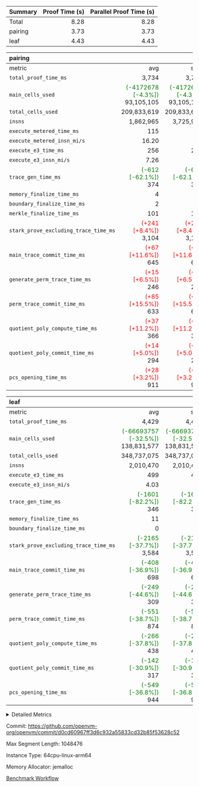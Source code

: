 | Summary | Proof Time (s) | Parallel Proof Time (s) |
|:---|---:|---:|
| Total |  8.28 |  8.28 |
| pairing |  3.73 |  3.73 |
| leaf |  4.43 |  4.43 |


| pairing |||||
|:---|---:|---:|---:|---:|
|metric|avg|sum|max|min|
| `total_proof_time_ms ` |  3,734 |  3,734 |  3,734 |  3,734 |
| `main_cells_used     ` | <span style='color: green'>(-4172678 [-4.3%])</span> 93,105,105 | <span style='color: green'>(-4172678 [-4.3%])</span> 93,105,105 | <span style='color: green'>(-4172678 [-4.3%])</span> 93,105,105 | <span style='color: green'>(-4172678 [-4.3%])</span> 93,105,105 |
| `total_cells_used    ` |  209,833,619 |  209,833,619 |  209,833,619 |  209,833,619 |
| `insns               ` |  1,862,965 |  3,725,930 |  1,862,965 |  1,862,965 |
| `execute_metered_time_ms` |  115 | -          | -          | -          |
| `execute_metered_insn_mi/s` |  16.20 | -          |  16.20 |  16.20 |
| `execute_e3_time_ms  ` |  256 |  256 |  256 |  256 |
| `execute_e3_insn_mi/s` |  7.26 | -          |  7.26 |  7.26 |
| `trace_gen_time_ms   ` | <span style='color: green'>(-612 [-62.1%])</span> 374 | <span style='color: green'>(-612 [-62.1%])</span> 374 | <span style='color: green'>(-612 [-62.1%])</span> 374 | <span style='color: green'>(-612 [-62.1%])</span> 374 |
| `memory_finalize_time_ms` |  4 |  4 |  4 |  4 |
| `boundary_finalize_time_ms` |  2 |  2 |  2 |  2 |
| `merkle_finalize_time_ms` |  101 |  101 |  101 |  101 |
| `stark_prove_excluding_trace_time_ms` | <span style='color: red'>(+241 [+8.4%])</span> 3,104 | <span style='color: red'>(+241 [+8.4%])</span> 3,104 | <span style='color: red'>(+241 [+8.4%])</span> 3,104 | <span style='color: red'>(+241 [+8.4%])</span> 3,104 |
| `main_trace_commit_time_ms` | <span style='color: red'>(+67 [+11.6%])</span> 645 | <span style='color: red'>(+67 [+11.6%])</span> 645 | <span style='color: red'>(+67 [+11.6%])</span> 645 | <span style='color: red'>(+67 [+11.6%])</span> 645 |
| `generate_perm_trace_time_ms` | <span style='color: red'>(+15 [+6.5%])</span> 246 | <span style='color: red'>(+15 [+6.5%])</span> 246 | <span style='color: red'>(+15 [+6.5%])</span> 246 | <span style='color: red'>(+15 [+6.5%])</span> 246 |
| `perm_trace_commit_time_ms` | <span style='color: red'>(+85 [+15.5%])</span> 633 | <span style='color: red'>(+85 [+15.5%])</span> 633 | <span style='color: red'>(+85 [+15.5%])</span> 633 | <span style='color: red'>(+85 [+15.5%])</span> 633 |
| `quotient_poly_compute_time_ms` | <span style='color: red'>(+37 [+11.2%])</span> 366 | <span style='color: red'>(+37 [+11.2%])</span> 366 | <span style='color: red'>(+37 [+11.2%])</span> 366 | <span style='color: red'>(+37 [+11.2%])</span> 366 |
| `quotient_poly_commit_time_ms` | <span style='color: red'>(+14 [+5.0%])</span> 294 | <span style='color: red'>(+14 [+5.0%])</span> 294 | <span style='color: red'>(+14 [+5.0%])</span> 294 | <span style='color: red'>(+14 [+5.0%])</span> 294 |
| `pcs_opening_time_ms ` | <span style='color: red'>(+28 [+3.2%])</span> 911 | <span style='color: red'>(+28 [+3.2%])</span> 911 | <span style='color: red'>(+28 [+3.2%])</span> 911 | <span style='color: red'>(+28 [+3.2%])</span> 911 |

| leaf |||||
|:---|---:|---:|---:|---:|
|metric|avg|sum|max|min|
| `total_proof_time_ms ` |  4,429 |  4,429 |  4,429 |  4,429 |
| `main_cells_used     ` | <span style='color: green'>(-66693757 [-32.5%])</span> 138,831,577 | <span style='color: green'>(-66693757 [-32.5%])</span> 138,831,577 | <span style='color: green'>(-66693757 [-32.5%])</span> 138,831,577 | <span style='color: green'>(-66693757 [-32.5%])</span> 138,831,577 |
| `total_cells_used    ` |  348,737,075 |  348,737,075 |  348,737,075 |  348,737,075 |
| `insns               ` |  2,010,470 |  2,010,470 |  2,010,470 |  2,010,470 |
| `execute_e3_time_ms  ` |  499 |  499 |  499 |  499 |
| `execute_e3_insn_mi/s` |  4.03 | -          |  4.03 |  4.03 |
| `trace_gen_time_ms   ` | <span style='color: green'>(-1601 [-82.2%])</span> 346 | <span style='color: green'>(-1601 [-82.2%])</span> 346 | <span style='color: green'>(-1601 [-82.2%])</span> 346 | <span style='color: green'>(-1601 [-82.2%])</span> 346 |
| `memory_finalize_time_ms` |  11 |  11 |  11 |  11 |
| `boundary_finalize_time_ms` |  0 |  0 |  0 |  0 |
| `stark_prove_excluding_trace_time_ms` | <span style='color: green'>(-2165 [-37.7%])</span> 3,584 | <span style='color: green'>(-2165 [-37.7%])</span> 3,584 | <span style='color: green'>(-2165 [-37.7%])</span> 3,584 | <span style='color: green'>(-2165 [-37.7%])</span> 3,584 |
| `main_trace_commit_time_ms` | <span style='color: green'>(-408 [-36.9%])</span> 698 | <span style='color: green'>(-408 [-36.9%])</span> 698 | <span style='color: green'>(-408 [-36.9%])</span> 698 | <span style='color: green'>(-408 [-36.9%])</span> 698 |
| `generate_perm_trace_time_ms` | <span style='color: green'>(-249 [-44.6%])</span> 309 | <span style='color: green'>(-249 [-44.6%])</span> 309 | <span style='color: green'>(-249 [-44.6%])</span> 309 | <span style='color: green'>(-249 [-44.6%])</span> 309 |
| `perm_trace_commit_time_ms` | <span style='color: green'>(-551 [-38.7%])</span> 874 | <span style='color: green'>(-551 [-38.7%])</span> 874 | <span style='color: green'>(-551 [-38.7%])</span> 874 | <span style='color: green'>(-551 [-38.7%])</span> 874 |
| `quotient_poly_compute_time_ms` | <span style='color: green'>(-266 [-37.8%])</span> 438 | <span style='color: green'>(-266 [-37.8%])</span> 438 | <span style='color: green'>(-266 [-37.8%])</span> 438 | <span style='color: green'>(-266 [-37.8%])</span> 438 |
| `quotient_poly_commit_time_ms` | <span style='color: green'>(-142 [-30.9%])</span> 317 | <span style='color: green'>(-142 [-30.9%])</span> 317 | <span style='color: green'>(-142 [-30.9%])</span> 317 | <span style='color: green'>(-142 [-30.9%])</span> 317 |
| `pcs_opening_time_ms ` | <span style='color: green'>(-549 [-36.8%])</span> 944 | <span style='color: green'>(-549 [-36.8%])</span> 944 | <span style='color: green'>(-549 [-36.8%])</span> 944 | <span style='color: green'>(-549 [-36.8%])</span> 944 |



<details>
<summary>Detailed Metrics</summary>

|  | keygen_time_ms | commit_exe_time_ms | app proof_time_ms | agg_layer_time_ms |
| --- | --- | --- | --- |
|  | 50 | 9 | 4,150 | 5,540 | 

| group | single_leaf_agg_time_ms | prove_segment_time_ms | num_children | memory_to_vec_partition_time_ms | insns | fri.log_blowup | execute_metered_time_ms | execute_metered_insn_mi/s | compute_user_public_values_proof_time_ms |
| --- | --- | --- | --- | --- | --- | --- | --- | --- | --- |
| leaf | 5,539 |  | 1 |  |  | 1 |  |  |  | 
| pairing |  | 3,989 |  | 6 | 1,862,965 | 1 | 115 | 16.20 | 38 | 

| group | air_name | quotient_deg | interactions | constraints |
| --- | --- | --- | --- | --- |
| leaf | AccessAdapterAir<2> | 2 | 5 | 12 | 
| leaf | AccessAdapterAir<4> | 2 | 5 | 12 | 
| leaf | AccessAdapterAir<8> | 2 | 5 | 12 | 
| leaf | FriReducedOpeningAir | 2 | 39 | 71 | 
| leaf | JalRangeCheckAir | 2 | 9 | 14 | 
| leaf | NativePoseidon2Air<BabyBearParameters>, 1> | 2 | 136 | 572 | 
| leaf | PhantomAir | 2 | 3 | 5 | 
| leaf | ProgramAir | 1 | 1 | 4 | 
| leaf | VariableRangeCheckerAir | 1 | 1 | 4 | 
| leaf | VmAirWrapper<AluNativeAdapterAir, FieldArithmeticCoreAir> | 2 | 15 | 27 | 
| leaf | VmAirWrapper<BranchNativeAdapterAir, BranchEqualCoreAir<1> | 2 | 11 | 25 | 
| leaf | VmAirWrapper<NativeAdapterAir<2, 0>, PublicValuesCoreAir> | 2 | 11 | 30 | 
| leaf | VmAirWrapper<NativeLoadStoreAdapterAir<1>, NativeLoadStoreCoreAir<1> | 2 | 15 | 20 | 
| leaf | VmAirWrapper<NativeLoadStoreAdapterAir<4>, NativeLoadStoreCoreAir<4> | 2 | 15 | 20 | 
| leaf | VmAirWrapper<NativeVectorizedAdapterAir<4>, FieldExtensionCoreAir> | 2 | 15 | 27 | 
| leaf | VmConnectorAir | 2 | 5 | 11 | 
| leaf | VolatileBoundaryAir | 2 | 7 | 19 | 
| pairing | AccessAdapterAir<16> | 2 | 5 | 12 | 
| pairing | AccessAdapterAir<2> | 2 | 5 | 12 | 
| pairing | AccessAdapterAir<32> | 2 | 5 | 12 | 
| pairing | AccessAdapterAir<4> | 2 | 5 | 12 | 
| pairing | AccessAdapterAir<8> | 2 | 5 | 12 | 
| pairing | BitwiseOperationLookupAir<8> | 2 | 2 | 4 | 
| pairing | MemoryMerkleAir<8> | 2 | 4 | 39 | 
| pairing | PersistentBoundaryAir<8> | 2 | 3 | 7 | 
| pairing | PhantomAir | 2 | 3 | 5 | 
| pairing | Poseidon2PeripheryAir<BabyBearParameters>, 1> | 2 | 1 | 286 | 
| pairing | ProgramAir | 1 | 1 | 4 | 
| pairing | RangeTupleCheckerAir<2> | 1 | 1 | 4 | 
| pairing | Rv32HintStoreAir | 2 | 18 | 28 | 
| pairing | VariableRangeCheckerAir | 1 | 1 | 4 | 
| pairing | VmAirWrapper<Rv32BaseAluAdapterAir, BaseAluCoreAir<4, 8> | 2 | 20 | 37 | 
| pairing | VmAirWrapper<Rv32BaseAluAdapterAir, LessThanCoreAir<4, 8> | 2 | 18 | 40 | 
| pairing | VmAirWrapper<Rv32BaseAluAdapterAir, ShiftCoreAir<4, 8> | 2 | 24 | 91 | 
| pairing | VmAirWrapper<Rv32BranchAdapterAir, BranchEqualCoreAir<4> | 2 | 11 | 20 | 
| pairing | VmAirWrapper<Rv32BranchAdapterAir, BranchLessThanCoreAir<4, 8> | 2 | 13 | 35 | 
| pairing | VmAirWrapper<Rv32CondRdWriteAdapterAir, Rv32JalLuiCoreAir> | 2 | 10 | 18 | 
| pairing | VmAirWrapper<Rv32IsEqualModAdapterAir<2, 1, 32, 32>, ModularIsEqualCoreAir<32, 4, 8> | 2 | 25 | 225 | 
| pairing | VmAirWrapper<Rv32JalrAdapterAir, Rv32JalrCoreAir> | 2 | 16 | 20 | 
| pairing | VmAirWrapper<Rv32LoadStoreAdapterAir, LoadSignExtendCoreAir<4, 8> | 2 | 18 | 33 | 
| pairing | VmAirWrapper<Rv32LoadStoreAdapterAir, LoadStoreCoreAir<4> | 2 | 17 | 40 | 
| pairing | VmAirWrapper<Rv32MultAdapterAir, DivRemCoreAir<4, 8> | 2 | 25 | 84 | 
| pairing | VmAirWrapper<Rv32MultAdapterAir, MulHCoreAir<4, 8> | 2 | 24 | 31 | 
| pairing | VmAirWrapper<Rv32MultAdapterAir, MultiplicationCoreAir<4, 8> | 2 | 19 | 19 | 
| pairing | VmAirWrapper<Rv32RdWriteAdapterAir, Rv32AuipcCoreAir> | 2 | 12 | 14 | 
| pairing | VmAirWrapper<Rv32VecHeapAdapterAir<1, 2, 2, 32, 32>, FieldExpressionCoreAir> | 2 | 415 | 480 | 
| pairing | VmAirWrapper<Rv32VecHeapAdapterAir<2, 1, 1, 32, 32>, FieldExpressionCoreAir> | 2 | 158 | 190 | 
| pairing | VmAirWrapper<Rv32VecHeapAdapterAir<2, 2, 2, 32, 32>, FieldExpressionCoreAir> | 2 | 428 | 457 | 
| pairing | VmConnectorAir | 2 | 5 | 11 | 

| group | air_name | idx | rows | prep_cols | perm_cols | main_cols | cells |
| --- | --- | --- | --- | --- | --- | --- | --- |
| leaf | AccessAdapterAir<2> | 0 | 1,048,576 |  | 16 | 11 | 28,311,552 | 
| leaf | AccessAdapterAir<4> | 0 | 524,288 |  | 16 | 13 | 15,204,352 | 
| leaf | AccessAdapterAir<8> | 0 | 16,384 |  | 16 | 17 | 540,672 | 
| leaf | FriReducedOpeningAir | 0 | 1,048,576 |  | 84 | 27 | 116,391,936 | 
| leaf | JalRangeCheckAir | 0 | 65,536 |  | 28 | 12 | 2,621,440 | 
| leaf | NativePoseidon2Air<BabyBearParameters>, 1> | 0 | 131,072 |  | 312 | 398 | 93,061,120 | 
| leaf | PhantomAir | 0 | 32,768 |  | 12 | 6 | 589,824 | 
| leaf | ProgramAir | 0 | 524,288 |  | 8 | 10 | 9,437,184 | 
| leaf | VariableRangeCheckerAir | 0 | 262,144 | 2 | 8 | 1 | 2,359,296 | 
| leaf | VmAirWrapper<AluNativeAdapterAir, FieldArithmeticCoreAir> | 0 | 1,048,576 |  | 36 | 29 | 68,157,440 | 
| leaf | VmAirWrapper<BranchNativeAdapterAir, BranchEqualCoreAir<1> | 0 | 262,144 |  | 28 | 23 | 13,369,344 | 
| leaf | VmAirWrapper<NativeAdapterAir<2, 0>, PublicValuesCoreAir> | 0 | 64 |  | 28 | 27 | 3,520 | 
| leaf | VmAirWrapper<NativeLoadStoreAdapterAir<1>, NativeLoadStoreCoreAir<1> | 0 | 524,288 |  | 40 | 21 | 31,981,568 | 
| leaf | VmAirWrapper<NativeLoadStoreAdapterAir<4>, NativeLoadStoreCoreAir<4> | 0 | 131,072 |  | 40 | 27 | 8,781,824 | 
| leaf | VmAirWrapper<NativeVectorizedAdapterAir<4>, FieldExtensionCoreAir> | 0 | 262,144 |  | 36 | 38 | 19,398,656 | 
| leaf | VmConnectorAir | 0 | 2 | 1 | 16 | 5 | 42 | 
| leaf | VolatileBoundaryAir | 0 | 262,144 |  | 20 | 12 | 8,388,608 | 

| group | air_name | segment | rows | prep_cols | perm_cols | main_cols | cells |
| --- | --- | --- | --- | --- | --- | --- | --- |
| pairing | AccessAdapterAir<16> | 0 | 262,144 |  | 16 | 25 | 10,747,904 | 
| pairing | AccessAdapterAir<32> | 0 | 131,072 |  | 16 | 41 | 7,471,104 | 
| pairing | AccessAdapterAir<8> | 0 | 524,288 |  | 16 | 17 | 17,301,504 | 
| pairing | BitwiseOperationLookupAir<8> | 0 | 65,536 | 3 | 8 | 2 | 655,360 | 
| pairing | MemoryMerkleAir<8> | 0 | 32,768 |  | 16 | 32 | 1,572,864 | 
| pairing | PersistentBoundaryAir<8> | 0 | 32,768 |  | 12 | 20 | 1,048,576 | 
| pairing | PhantomAir | 0 | 1 |  | 12 | 6 | 18 | 
| pairing | Poseidon2PeripheryAir<BabyBearParameters>, 1> | 0 | 32,768 |  | 8 | 300 | 10,092,544 | 
| pairing | ProgramAir | 0 | 32,768 |  | 8 | 10 | 589,824 | 
| pairing | RangeTupleCheckerAir<2> | 0 | 524,288 | 2 | 8 | 1 | 4,718,592 | 
| pairing | Rv32HintStoreAir | 0 | 256 |  | 44 | 32 | 19,456 | 
| pairing | VariableRangeCheckerAir | 0 | 262,144 | 2 | 8 | 1 | 2,359,296 | 
| pairing | VmAirWrapper<Rv32BaseAluAdapterAir, BaseAluCoreAir<4, 8> | 0 | 1,048,576 |  | 52 | 36 | 92,274,688 | 
| pairing | VmAirWrapper<Rv32BaseAluAdapterAir, LessThanCoreAir<4, 8> | 0 | 65,536 |  | 40 | 37 | 5,046,272 | 
| pairing | VmAirWrapper<Rv32BaseAluAdapterAir, ShiftCoreAir<4, 8> | 0 | 2,048 |  | 52 | 53 | 215,040 | 
| pairing | VmAirWrapper<Rv32BranchAdapterAir, BranchEqualCoreAir<4> | 0 | 262,144 |  | 28 | 26 | 14,155,776 | 
| pairing | VmAirWrapper<Rv32BranchAdapterAir, BranchLessThanCoreAir<4, 8> | 0 | 131,072 |  | 32 | 32 | 8,388,608 | 
| pairing | VmAirWrapper<Rv32CondRdWriteAdapterAir, Rv32JalLuiCoreAir> | 0 | 8,192 |  | 28 | 18 | 376,832 | 
| pairing | VmAirWrapper<Rv32IsEqualModAdapterAir<2, 1, 32, 32>, ModularIsEqualCoreAir<32, 4, 8> | 0 | 32 |  | 56 | 166 | 7,104 | 
| pairing | VmAirWrapper<Rv32JalrAdapterAir, Rv32JalrCoreAir> | 0 | 65,536 |  | 36 | 28 | 4,194,304 | 
| pairing | VmAirWrapper<Rv32LoadStoreAdapterAir, LoadStoreCoreAir<4> | 0 | 1,048,576 |  | 52 | 41 | 97,517,568 | 
| pairing | VmAirWrapper<Rv32MultAdapterAir, MulHCoreAir<4, 8> | 0 | 256 |  | 72 | 39 | 28,416 | 
| pairing | VmAirWrapper<Rv32MultAdapterAir, MultiplicationCoreAir<4, 8> | 0 | 512 |  | 52 | 31 | 42,496 | 
| pairing | VmAirWrapper<Rv32RdWriteAdapterAir, Rv32AuipcCoreAir> | 0 | 32,768 |  | 28 | 20 | 1,572,864 | 
| pairing | VmAirWrapper<Rv32VecHeapAdapterAir<2, 1, 1, 32, 32>, FieldExpressionCoreAir> | 0 | 1,024 |  | 320 | 263 | 596,992 | 
| pairing | VmAirWrapper<Rv32VecHeapAdapterAir<2, 2, 2, 32, 32>, FieldExpressionCoreAir> | 0 | 16,384 |  | 604 | 497 | 18,038,784 | 
| pairing | VmConnectorAir | 0 | 2 | 1 | 16 | 5 | 42 | 

| group | idx | trace_gen_time_ms | total_proof_time_ms | total_cells_used | total_cells | system_trace_gen_time_ms | stark_prove_excluding_trace_time_ms | single_trace_gen_time_ms | quotient_poly_compute_time_ms | quotient_poly_commit_time_ms | perm_trace_commit_time_ms | pcs_opening_time_ms | memory_finalize_time_ms | main_trace_commit_time_ms | main_cells_used | insns | generate_perm_trace_time_ms | execute_e3_time_ms | execute_e3_insn_mi/s | boundary_finalize_time_ms |
| --- | --- | --- | --- | --- | --- | --- | --- | --- | --- | --- | --- | --- | --- | --- | --- | --- | --- | --- | --- | --- |
| leaf | 0 | 346 | 4,429 | 348,737,075 | 418,598,378 | 344 | 3,584 | 2 | 438 | 317 | 874 | 944 | 11 | 698 | 138,831,577 | 2,010,470 | 309 | 499 | 4.03 | 0 | 

| group | idx | trace_height_constraint | weighted_sum | threshold |
| --- | --- | --- | --- | --- |
| leaf | 0 | 0 | 7,274,628 | 2,013,265,921 | 
| leaf | 0 | 1 | 45,531,392 | 2,013,265,921 | 
| leaf | 0 | 2 | 3,637,314 | 2,013,265,921 | 
| leaf | 0 | 3 | 44,859,652 | 2,013,265,921 | 
| leaf | 0 | 4 | 262,144 | 2,013,265,921 | 
| leaf | 0 | 5 | 102,351,562 | 2,013,265,921 | 

| group | segment | trace_gen_time_ms | total_proof_time_ms | total_cells_used | total_cells | system_trace_gen_time_ms | stark_prove_excluding_trace_time_ms | single_trace_gen_time_ms | quotient_poly_compute_time_ms | quotient_poly_commit_time_ms | perm_trace_commit_time_ms | pcs_opening_time_ms | merkle_finalize_time_ms | memory_to_vec_partition_time_ms | memory_finalize_time_ms | main_trace_commit_time_ms | main_cells_used | insns | generate_perm_trace_time_ms | execute_e3_time_ms | execute_e3_insn_mi/s | boundary_finalize_time_ms |
| --- | --- | --- | --- | --- | --- | --- | --- | --- | --- | --- | --- | --- | --- | --- | --- | --- | --- | --- | --- | --- | --- | --- |
| pairing | 0 | 374 | 3,734 | 209,833,619 | 304,931,516 | 373 | 3,104 | 2 | 366 | 294 | 633 | 911 | 101 | 7 | 4 | 645 | 93,105,105 | 1,862,965 | 246 | 256 | 7.26 | 2 | 

| group | segment | trace_height_constraint | weighted_sum | threshold |
| --- | --- | --- | --- | --- |
| pairing | 0 | 0 | 5,382,342 | 2,013,265,921 | 
| pairing | 0 | 1 | 18,152,512 | 2,013,265,921 | 
| pairing | 0 | 2 | 2,691,171 | 2,013,265,921 | 
| pairing | 0 | 3 | 25,000,068 | 2,013,265,921 | 
| pairing | 0 | 4 | 131,072 | 2,013,265,921 | 
| pairing | 0 | 5 | 65,536 | 2,013,265,921 | 
| pairing | 0 | 6 | 6,016,192 | 2,013,265,921 | 
| pairing | 0 | 7 | 4,096 | 2,013,265,921 | 
| pairing | 0 | 8 | 58,426,029 | 2,013,265,921 | 

</details>


Commit: https://github.com/openvm-org/openvm/commit/d0cd60967ff3d6c932a55833cd32b85f53628c52

Max Segment Length: 1048476

Instance Type: 64cpu-linux-arm64

Memory Allocator: jemalloc

[Benchmark Workflow](https://github.com/openvm-org/openvm/actions/runs/16698432253)
